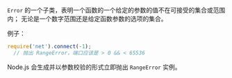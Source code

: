 
`Error` 的一个子类，表明一个函数的一个给定的参数的值不在可接受的集合或范围内；
无论是一个数字范围还是给定函数参数的选项的集合。

例子：

```js
require('net').connect(-1);
  // 抛出 RangeError，端口应该是 > 0 && < 65536
```

Node.js 会生成并以参数校验的形式立即抛出 `RangeError` 实例。

